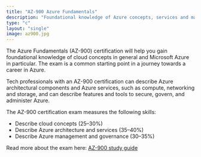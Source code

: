 ```yaml
---
title: "AZ-900 Azure Fundamentals"
description: "Foundational knowledge of Azure concepts, services and management"
type: "c"
layout: "single"
image: az900.jpg
---
```

The Azure Fundamentals (AZ-900) certification will help you gain foundational knowledge of cloud concepts in general and Microsoft Azure in particular. The exam is a common starting point in a journey towards a career in Azure.

Tech professionals with an AZ-900 certification can describe Azure architectural components and Azure services, such as compute, networking and storage, and can describe features and tools to secure, govern, and administer Azure.

The AZ-900 certification exam measures the following skills:
- Describe cloud concepts (25–30%)
- Describe Azure architecture and services (35–40%)
- Describe Azure management and governance (30–35%)

Read more about the exam here: [AZ-900 study guide](https://learn.microsoft.com/en-us/credentials/certifications/resources/study-guides/az-900)
